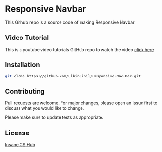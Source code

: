 # Responsive Navbar

This Github repo is a source code of making Responsive Navbar

## Video Tutorial

This is a youtube video tutorials GitHub repo to watch the video [click here](https://pip.pypa.io/en/stable/)

## Installation

```bash
git clone https://github.com/ElbinBinil/Responsive-Nav-Bar.git
```

## Contributing

Pull requests are welcome. For major changes, please open an issue first to discuss what you would like to change.

Please make sure to update tests as appropriate.

## License

[Insane CS Hub](https://www.youtube.com/channel/UCzAgMVG3cnpBgc6Exlb43qA)
